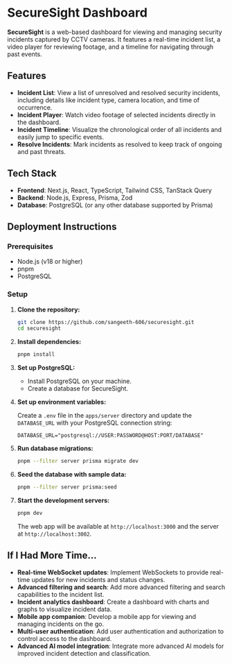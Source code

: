 # SecureSight Dashboard

**SecureSight** is a web-based dashboard for viewing and managing security incidents captured by CCTV cameras. It features a real-time incident list, a video player for reviewing footage, and a timeline for navigating through past events.

## Features

-   **Incident List**: View a list of unresolved and resolved security incidents, including details like incident type, camera location, and time of occurrence.
-   **Incident Player**: Watch video footage of selected incidents directly in the dashboard.
-   **Incident Timeline**: Visualize the chronological order of all incidents and easily jump to specific events.
-   **Resolve Incidents**: Mark incidents as resolved to keep track of ongoing and past threats.

## Tech Stack

-   **Frontend**: Next.js, React, TypeScript, Tailwind CSS, TanStack Query
-   **Backend**: Node.js, Express, Prisma, Zod
-   **Database**: PostgreSQL (or any other database supported by Prisma)

## Deployment Instructions

### Prerequisites

-   Node.js (v18 or higher)
-   pnpm
-   PostgreSQL

### Setup

1.  **Clone the repository:**

    ```bash
    git clone https://github.com/sangeeth-606/securesight.git
    cd securesight
    ```

2.  **Install dependencies:**

    ```bash
    pnpm install
    ```

3.  **Set up PostgreSQL:**
    - Install PostgreSQL on your machine.
    - Create a database for SecureSight.

4.  **Set up environment variables:**

    Create a `.env` file in the `apps/server` directory and update the `DATABASE_URL` with your PostgreSQL connection string:

    ```
    DATABASE_URL="postgresql://USER:PASSWORD@HOST:PORT/DATABASE"
    ```

5.  **Run database migrations:**

    ```bash
    pnpm --filter server prisma migrate dev
    ```

6.  **Seed the database with sample data:**

    ```bash
    pnpm --filter server prisma:seed
    ```

7.  **Start the development servers:**

    ```bash
    pnpm dev
    ```

    The web app will be available at `http://localhost:3000` and the server at `http://localhost:3002`.

## If I Had More Time...

-   **Real-time WebSocket updates**: Implement WebSockets to provide real-time updates for new incidents and status changes.
-   **Advanced filtering and search**: Add more advanced filtering and search capabilities to the incident list.
-   **Incident analytics dashboard**: Create a dashboard with charts and graphs to visualize incident data.
-   **Mobile app companion**: Develop a mobile app for viewing and managing incidents on the go.
-   **Multi-user authentication**: Add user authentication and authorization to control access to the dashboard.
-   **Advanced AI model integration**: Integrate more advanced AI models for improved incident detection and classification.
